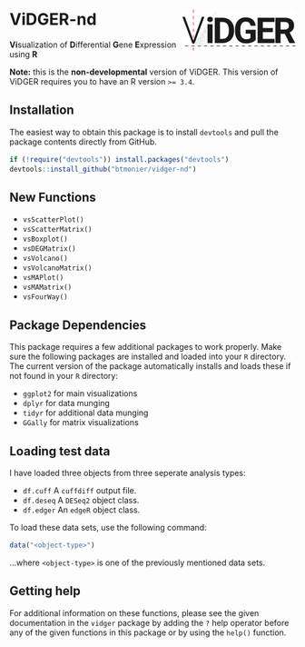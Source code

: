 ViDGER-nd <img src="vignettes/vidger-logo.png" align="right" />
==================================================
**Vi**sualization of **D**ifferential **G**ene **E**xpression using **R**

**Note:** this is the **non-developmental** version of ViDGER. This version 
of ViDGER requires you to have an R version `>= 3.4`.

Installation
------------
The easiest way to obtain this package is to install `devtools` and pull the package contents directly from GitHub.

``` r
if (!require("devtools")) install.packages("devtools")
devtools::install_github("btmonier/vidger-nd")
```

New Functions
-------------
* `vsScatterPlot()`
* `vsScatterMatrix()`
* `vsBoxplot()`
* `vsDEGMatrix()`
* `vsVolcano()`
* `vsVolcanoMatrix()`
* `vsMAPlot()`
* `vsMAMatrix()`
* `vsFourWay()`

Package Dependencies
--------------------
This package requires a few additional packages to work properly. Make sure the following packages are installed and loaded into your `R` directory. The current version of the package automatically installs and loads these if not found in your `R` directory:

* `ggplot2` for main visualizations
* `dplyr` for data munging
* `tidyr` for additional data munging
* `GGally` for matrix visualizations

Loading test data
-----------------
I have loaded three objects from three seperate analysis types:

* `df.cuff` A `cuffdiff` output file.
* `df.deseq` A `DESeq2` object class.
* `df.edger` An `edgeR` object class.

To load these data sets, use the following command:

``` r
data("<object-type>")
```
...where `<object-type>` is one of the previously mentioned data sets.

Getting help
------------
For additional information on these functions, please see the given documentation in the `vidger` package by adding the `?` help operator before any of the given functions in this package or by using the `help()` function. 

